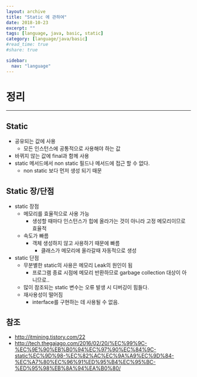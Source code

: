 ```yaml
---
layout: archive
title: "Static 에 관하여"
date: 2018-10-23
excerpt: ""
tags: [language, java, basic, static]
category: [language/java/basic]
#read_time: true
#share: true

sidebar:
  nav: "language"
---
```


# 정리

* * *

## Static

* 공유되는 값에 사용
  * 모든 인스턴스에 공통적으로 사용해야 하는 값
* 바뀌지 않는 값에 final과 함께 사용
* static 메서드에서 non static 필드나 메서드에 접근 할 수 없다.
  * non static 보다 먼저 생성 되기 때문

## Static 장/단점

* static 장점
  * 메모리를 효율적으로 사용 가능
    * 생성할 때마다 인스턴스가 힙에 올라가는 것이 아니라 고정 메모리이므로 효율적
  * 속도가 빠름
    * 객체 생성하지 않고 사용하기 때문에 빠름
      * 클래스가 메모리에 올라갈때 자동적으로 생성
* static 단점
  * 무분별한 static의 사용은 메모리 Leak의 원인이 됨
    * 프로그램 종료 시점에 메모리 반환하므로 garbage collection 대상이 아니므로..
  * 많이 참조되는 static 변수는 오류 발생 시 디버깅이 힘들다.
  * 재사용성이 떨어짐
    * interface를 구현하는 데 사용될 수 없음.

## 참조

* <http://itmining.tistory.com/22>
* <http://tech.thegajago.com/2016/02/20/%EC%99%9C-%EC%9E%90%EB%B0%94%EC%97%90%EC%84%9C-static%EC%9D%98-%EC%82%AC%EC%9A%A9%EC%9D%84-%EC%A7%80%EC%96%91%ED%95%B4%EC%95%BC-%ED%95%98%EB%8A%94%EA%B0%80/>
